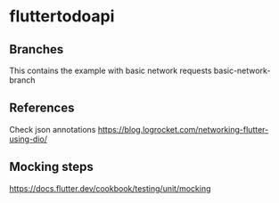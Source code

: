 # fluttertodoapi

## Branches
This contains the example with basic network requests
basic-network-branch

## References

Check json annotations
https://blog.logrocket.com/networking-flutter-using-dio/


## Mocking steps

https://docs.flutter.dev/cookbook/testing/unit/mocking

